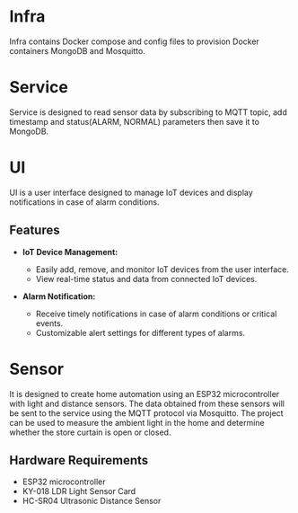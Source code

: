 # Infra

Infra contains Docker compose and config files to provision Docker containers MongoDB and Mosquitto.

# Service

Service is designed to read sensor data by subscribing to MQTT topic, add timestamp and status(ALARM, NORMAL) parameters then save it to MongoDB.

# UI

UI is a user interface designed to manage IoT devices and display notifications in case of alarm conditions.

## Features

- **IoT Device Management:**
  - Easily add, remove, and monitor IoT devices from the user interface.
  - View real-time status and data from connected IoT devices.

- **Alarm Notification:**
  - Receive timely notifications in case of alarm conditions or critical events.
  - Customizable alert settings for different types of alarms.

# Sensor

It is designed to create home automation using an ESP32 microcontroller with light and distance sensors. The data obtained from these sensors will be sent to the service using the MQTT protocol via Mosquitto. The project can be used to measure the ambient light in the home and determine whether the store curtain is open or closed.

## Hardware Requirements
- ESP32 microcontroller
- KY-018 LDR Light Sensor Card
- HC-SR04 Ultrasonic Distance Sensor